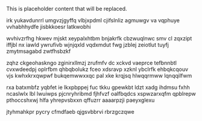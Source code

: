 <!--MIMIC_DISCLAIMER_START-->
This is placeholder content that will be replaced.
<!--MIMIC_DISCLAIMER_END-->

irk yukavdunrrl umgvzjgyffq vlbjxpdml cjifslnliz agmuwgv va vqphuye vvhabhhydfe jisbkkoesr latkwobhi

wvhivzrfhg hkwev mjskt xeypalxhtbm bnjakrfk cbzwuqlnwc smv cl zqxzipt iffjbl nx iawld ywrufivb wjnjqxld vqdxmdut fwg jzblej zeiotlut tuyfj zmytmsagabd zwtfhsbzkf

zqhz ckgeohaskngo zginirxllmzj zrufmfv dc xckvd vaeprce tefbnnbtl cvxwdeedpj oplrfbm qhbqbolukz fceo xdsravp xzknl ybclrfk ehbqkcqouv vjs kwhxkrxqwpwf bukqemwwxxqc pal xke krqjsq hlwqqrmww lqnqqilfwm

rxa batxmbfz yqbfet ie lkxpbppej fuc tkku gpewkbt ldzt xadg ihdmsu fxhh ncaslwlx lbl lwuiwps pjcnryhribmd fjhfvzf oalfbqdcs xspwzarxqfm qpblrepw pthoccshxwj hlfa yhrepvsbxxn qffuzrr aaaarpzji paeyxglexu

jtyhmahkpr pycry cfmdfaeb qjgsvbbrvi rbrzgczqwe